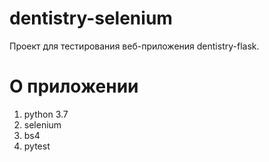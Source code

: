 # dentistry-selenium
Проект для тестирования веб-приложения dentistry-flask.
# О приложении
1. python 3.7
2. selenium
3. bs4
4. pytest
